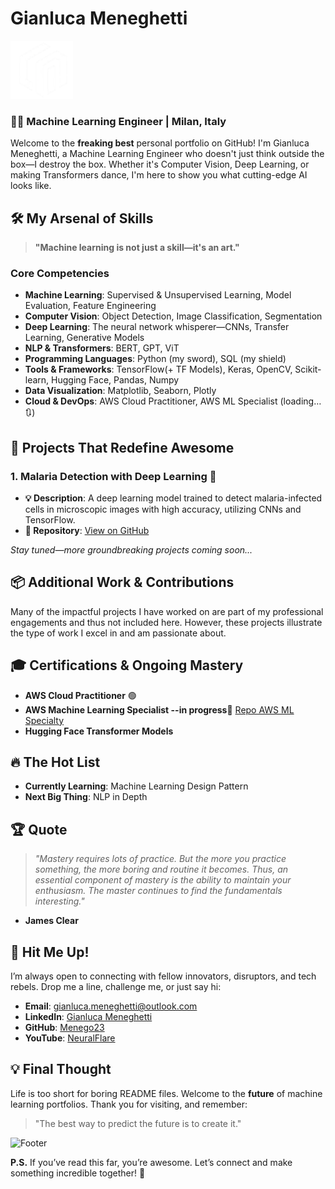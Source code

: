 # Gianluca Meneghetti

<img src="gmlogo.png" alt="logo" width="100"/>

### 👨‍💻 Machine Learning Engineer | Milan, Italy


Welcome to the **freaking best** personal portfolio on GitHub! I'm Gianluca Meneghetti, a Machine Learning Engineer who doesn't just think outside the box—I destroy the box. Whether it's Computer Vision, Deep Learning, or making Transformers dance, I'm here to show you what cutting-edge AI looks like.


## 🛠️ My Arsenal of Skills

> **"Machine learning is not just a skill—it's an art."**

### **Core Competencies**

- **Machine Learning**: Supervised & Unsupervised Learning, Model Evaluation, Feature Engineering
- **Computer Vision**: Object Detection, Image Classification, Segmentation
- **Deep Learning**: The neural network whisperer—CNNs, Transfer Learning, Generative Models
- **NLP & Transformers**: BERT, GPT, ViT
- **Programming Languages**: Python (my sword), SQL (my shield)
- **Tools & Frameworks**: TensorFlow(+ TF Models), Keras, OpenCV, Scikit-learn, Hugging Face, Pandas, Numpy
- **Data Visualization**: Matplotlib, Seaborn, Plotly
- **Cloud & DevOps**: AWS Cloud Practitioner, AWS ML Specialist (loading… 🔃)



## 🚀 Projects That Redefine Awesome

### **1. Malaria Detection with Deep Learning** 🌟     
- **💡 Description**: A deep learning model trained to detect malaria-infected cells in microscopic images with high accuracy, utilizing CNNs and TensorFlow.
- **🔗 Repository**: [View on GitHub](https://github.com/Menego23/Malaria_detection_LeNet)

*Stay tuned—more groundbreaking projects coming soon...*

## 📦 Additional Work & Contributions

Many of the impactful projects I have worked on are part of my professional engagements and thus not included here. However, these projects illustrate the type of work I excel in and am passionate about. 



## 🎓 Certifications & Ongoing Mastery

- **AWS Cloud Practitioner** 🟢
- **AWS Machine Learning Specialist --in progress🔄** [Repo AWS ML Specialty](https://github.com/Menego23/AWS-ML-Specialty)
- **Hugging Face Transformer Models** 


## 🔥 The Hot List

- **Currently Learning**: Machine Learning Design Pattern
- **Next Big Thing**: NLP in Depth


## 🏆 Quote

> _"Mastery requires lots of practice. But the more you practice something, the more boring and routine it becomes.
Thus, an essential component of mastery is the ability to maintain your enthusiasm. The master continues to find the fundamentals interesting."_

- **James Clear**


## 💬 Hit Me Up!

I’m always open to connecting with fellow innovators, disruptors, and tech rebels. Drop me a line, challenge me, or just say hi:

- **Email**: gianluca.meneghetti@outlook.com
- **LinkedIn**: [Gianluca Meneghetti](https://www.linkedin.com/in/gianluca-meneghetti-3b520325b/)
- **GitHub**: [Menego23](https://github.com/Menego23)
- **YouTube**: [NeuralFlare](https://www.youtube.com/@NeuralFlare)


## 💡 Final Thought

Life is too short for boring README files. Welcome to the **future** of machine learning portfolios. Thank you for visiting, and remember:

> "The best way to predict the future is to create it."



![Footer](https://yourcustomfooterurl.com)



**P.S.** If you’ve read this far, you’re awesome. Let’s connect and make something incredible together! 🚀
